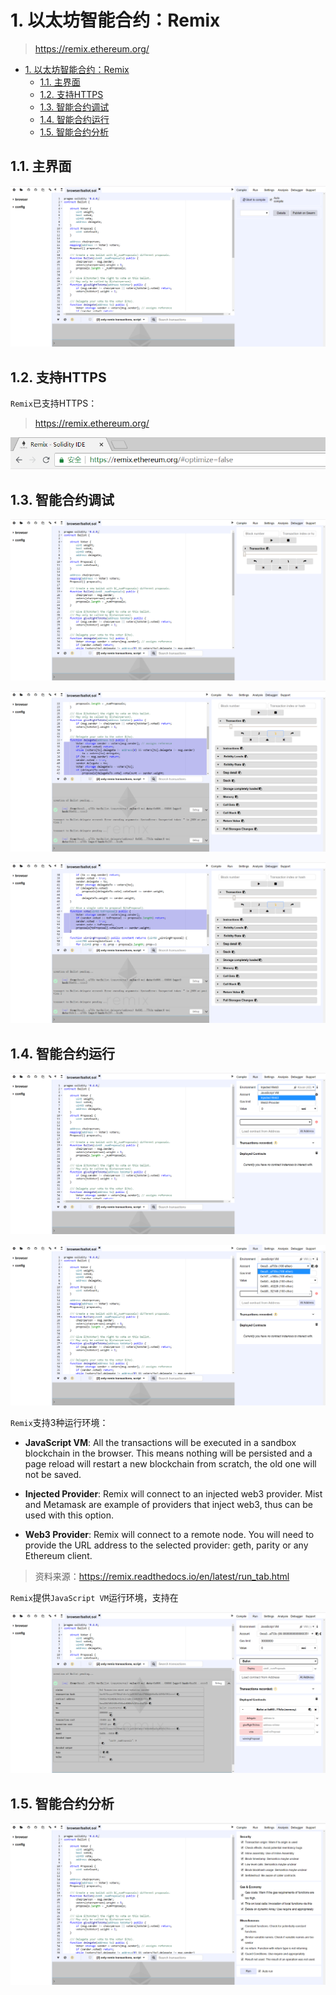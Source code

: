 # 1. 以太坊智能合约：Remix

> https://remix.ethereum.org/

<!-- TOC -->

- [1. 以太坊智能合约：Remix](#1-以太坊智能合约remix)
    - [1.1. 主界面](#11-主界面)
    - [1.2. 支持HTTPS](#12-支持https)
    - [1.3. 智能合约调试](#13-智能合约调试)
    - [1.4. 智能合约运行](#14-智能合约运行)
    - [1.5. 智能合约分析](#15-智能合约分析)

<!-- /TOC -->

## 1.1. 主界面

![Alt text](../../img/SmartContract/Remix/RemixUi_1.png)

## 1.2. 支持HTTPS

`Remix`已支持HTTPS：

> https://remix.ethereum.org/

![Alt text](../../img/SmartContract/Remix/RemixHttp.png)

## 1.3. 智能合约调试

![Alt text](../../img/SmartContract/Remix/RemixDebug_1.png)

![Alt text](../../img/SmartContract/Remix/RemixDebug_2.png)

![Alt text](../../img/SmartContract/Remix/RemixDebug_3.png)

## 1.4. 智能合约运行

![Alt text](../../img/SmartContract/Remix/RemixRunEnv_1.png)

![Alt text](../../img/SmartContract/Remix/RemixRunEnv_2.png)

`Remix`支持3种运行环境：

- **JavaScript VM**: All the transactions will be executed in a sandbox blockchain in the browser. This means nothing will be persisted and a page reload will restart a new blockchain from scratch, the old one will not be saved.

- **Injected Provider**: Remix will connect to an injected web3 provider. Mist and Metamask are example of providers that inject web3, thus can be used with this option.

- **Web3 Provider**: Remix will connect to a remote node. You will need to provide the URL address to the selected provider: geth, parity or any Ethereum client.

> 资料来源：https://remix.readthedocs.io/en/latest/run_tab.html

`Remix`提供`JavaScript VM`运行环境，支持在

![Alt text](../../img/SmartContract/Remix/RemixDeploy_1.png)

## 1.5. 智能合约分析

![Alt text](../../img/SmartContract/Remix/RemixAnaly_1.png)